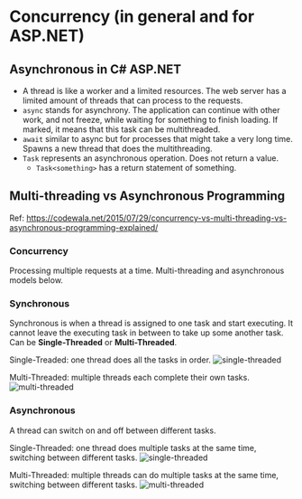 # Concurrency (in general and for ASP.NET)

## Asynchronous in C# ASP.NET

* A thread is like a worker and a limited resources. The web server has a limited amount of threads that can process to the requests. 
* `async` stands for asynchrony. The application can continue with other work, and not freeze, while waiting for something to finish loading. If marked, it means that this task can be multithreaded.
* `await` similar to async but for processes that might take a very long time. Spawns a new thread that does the multithreading.
* `Task` represents an asynchronous operation. Does not return a value.
  * `Task<something>` has a return statement of something.

## Multi-threading vs Asynchronous Programming

Ref: https://codewala.net/2015/07/29/concurrency-vs-multi-threading-vs-asynchronous-programming-explained/

### Concurrency
Processing multiple requests at a time. Multi-threading and asynchronous models below.

### Synchronous
Synchronous is when a thread is assigned to one task and start executing. It cannot leave the executing task in between to take up some another task. Can be __Single-Threaded__ or __Multi-Threaded__.

Single-Treaded: one thread does all the tasks in order.
![single-threaded](https://brijbhushan.files.wordpress.com/2015/07/singlethreaded.png)

Multi-Threaded: multiple threads each complete their own tasks.
![multi-threaded](https://brijbhushan.files.wordpress.com/2015/07/multithreaded.png)

### Asynchronous
A thread can switch on and off between different tasks.

Single-Threaded: one thread does multiple tasks at the same time, switching between different tasks.
![single-threaded](https://brijbhushan.files.wordpress.com/2015/07/async-single.png)

Multi-Threaded: multiple threads can do multiple tasks at the same time, switching between different tasks.
![multi-threaded](https://brijbhushan.files.wordpress.com/2015/07/async-mutlithreaded.png)
